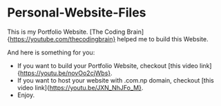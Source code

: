 # Personal-Website-Files
This is my Portfolio Website. [The Coding Brain]{https://youtube.com/thecodingbrain} helped me to build this Website.

And here is something for you:
- If you want to build your Portfolio Website, checkout [this video link]{https://youtu.be/novOo2cjWbs}.
- If you want to host your website with .com.np domain, checkout [this video link]{https://youtu.be/JXN_NhJFo_M}.
- Enjoy.
